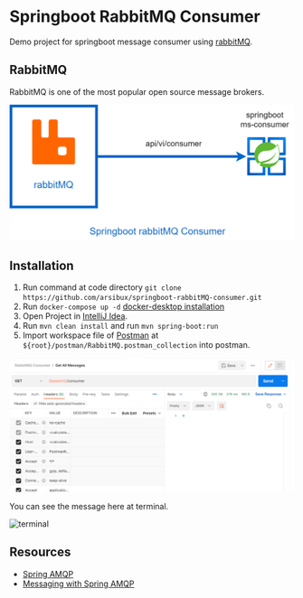 # Springboot RabbitMQ Consumer

Demo project for springboot message consumer using [rabbitMQ](https://www.rabbitmq.com/).

## RabbitMQ

RabbitMQ is one of the most popular open source message brokers.

![rabbitMQ consumer service](https://github.com/arsibux/springboot-rabbitMQ-consumer/blob/main/draw_io/rabbitmq-consumer.drawio.png "rabbitMQ consumer service")

## Installation

1. Run command at code directory `git clone https://github.com/arsibux/springboot-rabbitMQ-consumer.git`
2. Run `docker-compose up -d` [docker-desktop installation](https://docs.docker.com/desktop/)
3. Open Project in [IntelliJ Idea](https://www.jetbrains.com/idea/download/).
4. Run `mvn clean install` and run `mvn spring-boot:run`
5. Import workspace file of [Postman](https://www.postman.com/downloads/)
   at `${root}/postman/RabbitMQ.postman_collection` into postman.

![postman-api-call](https://github.com/arsibux/springboot-rabbitMQ-consumer/blob/main/docs/img/postman-api-call.png "postman-api-call")

You can see the message here at terminal.

![terminal](https://github.com/arsibux/springboot-rabbitMQ-consumer/blob/main/docs/img/terminal.png "terminal")

## Resources

* [Spring AMQP](https://spring.io/projects/spring-amqp#overview)
* [Messaging with Spring AMQP](https://www.baeldung.com/spring-amqp)